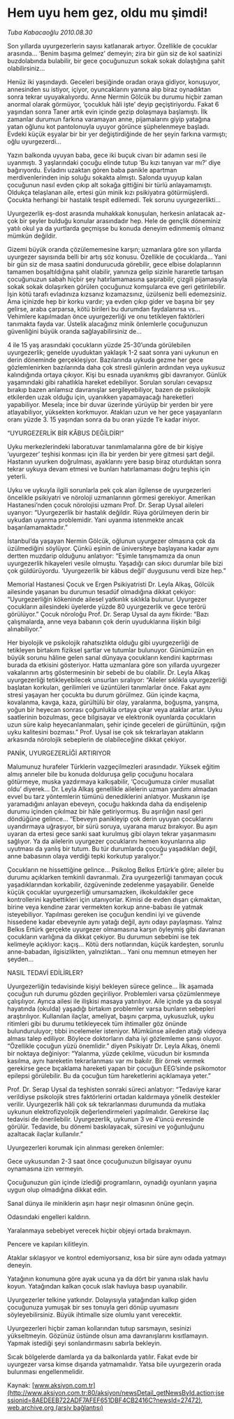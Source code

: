 # Hem uyu hem gez, oldu mu şimdi!

*Tuba Kabacaoğlu 2010.08.30*

<font class="agenda2NewsSpot">
 Son yıllarda uyurgezerlerin sayısı katlanarak artıyor. Özellikle de çocuklar arasında... ‘Benim başıma gelmez’ demeyin; zira bir gün siz de kol saatinizi buzdolabında bulabilir, bir gece çocuğunuzun sokak sokak dolaştığına şahit olabilirsiniz...
 <span>
 </span>
</font>
<font class="newsDetail">
 <p>
  <p class="MsoNormal">
   Henüz iki yaşındaydı. Geceleri beşiğinde oradan oraya gidiyor, konuşuyor, annesinden su istiyor, içiyor, oyuncaklarını yanına alıp biraz oynadıktan sonra tekrar uyuyakalıyordu. Anne Nermin Gölcük bu durumu hiçbir zaman anormal olarak görmüyor, ‘çocukluk hâli işte’ deyip geçiştiriyordu. Fakat 6 yaşından sonra Taner artık evin içinde gezip dolaşmaya başlamıştı. İlk zamanlar durumun farkına varamayan anne, pijamalarını giyip yatağına yatan oğlunu kot pantolonuyla uyuyor görünce şüphelenmeye başladı. Evdeki küçük eşyalar bir bir yer değiştirdiğinde de her şeyin farkına varmıştı; oğlu uyurgezerdi…
  </p>
  <p class="MsoNormal">
   Yazın balkonda uyuyan baba, gece iki buçuk civarı bir adamın sesi ile uyanmıştı. 3 yaşlarındaki çocuğu elinde tutup ‘Bu kızı tanıyan var mı?’ diye bağırıyordu. Evladını uzaktan gören baba panikle apartman merdivenlerinden inip soluğu sokakta almıştı. Salonda uyuyup kalan çocuğunun nasıl evden çıkıp alt sokağa gittiğini bir türlü anlayamamıştı. Oldukça telaşlanan aile, ertesi gün minik kızı psikiyatıra götürmüşlerdi. Çocukta herhangi bir hastalık tespit edilemedi. Tek sorunu uyurgezerlikti…
  </p>
  <p class="MsoNormal">
   Uyurgezerlik eş-dost arasında muhakkak konuşulan, herkesin anlatacak az-çok bir şeyler bulduğu konular arasındadır hep. Hele de gençlik döneminiz yatılı okul ya da yurtlarda geçmişse bu konuda deneyim edinmemiş olmanız mümkün değildir.
  </p>
  <p class="MsoNormal">
   Gizemi büyük oranda çözülememesine karşın; uzmanlara göre son yıllarda uyurgezer sayısında belli bir artış söz konusu. Özellikle de çocuklarda… Yani bir gün siz de masa saatini dondurucuda görebilir, gece elbise dolaplarının tamamen boşaltıldığına şahit olabilir, yanınıza gelip sizinle hararetle tartışan çocuğunuzun sabah hiçbir şey hatırlamamasına şaşırabilir, çizgili pijamasıyla sokak sokak dolaşırken görülen çocuğunuz komşularca eve geri getirilebilir. İşin kötü tarafı evladınıza kızsanız kızamazsınız, üzülseniz belli edemezsiniz. Ama içinizde hep bir korku vardır; ya evden çıkıp gider ve başına bir şey gelirse, araba çarparsa, kötü birileri bu durumdan faydalanırsa vs... Vehimlere kapılmadan önce uyurgezerliği ve onu tetikleyen faktörleri tanımakta fayda var. Üstelik alacağınız minik önlemlerle çocuğunuzun güvenliğini büyük oranda sağlayabilirsiniz de…
  </p>
  <p class="MsoNormal">
   4 ile 15 yaş arasındaki çocukların yüzde 25-30’unda görülebilen uyurgezerlik; genelde uyuduktan yaklaşık 1-2 saat sonra yani uykunun en derin döneminde gerçekleşiyor. Bazılarında uykuda gezme her gece gözlemlenirken bazılarında daha çok stresli günlerin ardından veya uykusuz kalındığında ortaya çıkıyor. Kişi bu esnada uyanıkmış gibi davranıyor. Günlük yaşamındaki gibi rahatlıkla hareket edebiliyor. Sorulan soruları cevapsız bırakıp bazen anlamsız davranışlar sergileyebiliyor, bazen de psikolojik etkilerden uzak olduğu için, uyanıkken yapamayacağı hareketleri yapabiliyor. Mesela; ince bir duvar üzerinde yürüyüp bir yerden bir yere atlayabiliyor, yüksekten korkmuyor. Atakları uzun ve her gece yaşayanların oranı yüzde 3. 15 yaşından sonra da bu oran yüzde 1’e kadar iniyor.
  </p>
  <p class="MsoNormal">
   “UYURGEZERLİK BİR KÂBUS DEĞİLDİR!”
  </p>
  <p class="MsoNormal">
   Uyku merkezlerindeki laboratuvar tanımlamalarına göre de bir kişiye ‘uyurgezer’ teşhisi konması için illa bir yerden bir yere gitmesi şart değil. Hastanın uyurken doğrulması, ayaklarını yere basıp biraz oturduktan sonra tekrar uykuya devam etmesi ve bunları hatırlamaması doğru teşhis için yeterli.
  </p>
  <p class="MsoNormal">
   Uyku ve uykuyla ilgili sorunlarla pek çok alan ilgilense de uyurgezerleri öncelikle psikiyatri ve nöroloji uzmanlarının görmesi gerekiyor. Amerikan Hastanesi’nden çocuk nörolojisi uzmanı Prof. Dr. Serap Uysal aileleri uyarıyor: “Uyurgezerlik bir hastalık değildir. Rüya görülmeyen derin bir uykudan uyanma problemidir. Yani uyanma istenmekte ancak başarılamamaktadır.”
  </p>
  <p class="MsoNormal">
   İstanbul’da yaşayan Nermin Gölcük, oğlunun uyurgezer olmasına çok da üzülmediğini söylüyor. Çünkü eşinin de üniversiteye başlayana kadar aynı dertten muzdarip olduğunu anlatıyor: “Eşimle tanışmamıza da onun uyurgezerlik hikayeleri vesile olmuştu. Yaşadığı can sıkıcı durumlar bile bizi çok güldürüyordu. ‘Uyurgezerlik bir kâbus değil’ duygusunu verdi bize hep.”
  </p>
  <p class="MsoNormal">
   Memorial Hastanesi Çocuk ve Ergen Psikiyatristi Dr. Leyla Alkaş, Gölcük ailesinde yaşanan bu durumun tesadüf olmadığına dikkat çekiyor: “Uyurgezerliğin kökeninde ailesel yatkınlık sıklıkla bulunur. Uyurgezer çocukların ailesindeki üyelerde yüzde 80 uyurgezerlik ve gece terörü görülüyor.” Çocuk nöroloğu Prof. Dr. Serap Uysal da aynı fikirde: “Bazı çalışmalarda, anne veya babanın çok derin uyuduklarına ilişkin bilgi alınabiliyor.”
  </p>
  <p class="MsoNormal">
   Her biyolojik ve psikolojik rahatsızlıkta olduğu gibi uyurgezerliği de tetikleyen birtakım fiziksel şartlar ve tutumlar bulunuyor. Günümüzün en büyük sorunu hâline gelen sanal dünyaya çocukların kendini kaptırması burada da etkisini gösteriyor. Hatta uzmanlara göre son yıllarda uyurgezer vakalarının artış göstermesinin bir sebebi de bu olabilir. Dr. Leyla Alkaş uyurgezerliği tetikleyebilecek unsurları sıralıyor: “Aileler sıklıkla uyurgezerliği başlatan korkuları, gerilimleri ve üzüntüleri tanımlarlar önce. Fakat aynı stresi yaşayan her çocukta bu durum görülmez. Gün içinde kaçma, kovalanma, kavga, kaza, gürültülü bir olay, yaralanma, boğuşma, yarışma, yoğun bir heyecan sonrası çoğunlukla ortaya çıkar veya ataklar artar. Uyku saatlerinin bozulması, gece bilgisayar ve elektronik oyunlarda çocukların uzun süre kalıp heyecanlanmaları, şehir içinde geceleri de gürültünün, ışığın uyku kalitesini bozması.” Prof. Uysal ise çok sık tekrarlayan atakların arkasında nörolojik sebeplerin de olabileceğine dikkat çekiyor.
  </p>
  <p class="MsoNormal">
  </p>
  <p class="MsoNormal">
   PANİK, UYURGEZERLİĞİ ARTIRIYOR
  </p>
  <p class="MsoNormal">
   Malumunuz hurafeler Türklerin vazgeçilmezleri arasındadır. Yüksek eğitim almış anneler bile bu konuda dolduruşa gelip çocuğunu hocalara götürmeye, muska yazdırmaya kalkışabilir, ‘Çocuğumuza cinler musallat oldu’ diyerek… Dr. Leyla Alkaş genellikle ailelerin uzman yardımı almadan evvel bu tarz yöntemlerin tümünü denediklerini anlatıyor. Muskanın işe yaramadığını anlayan ebeveyn, çocuğu hakkında daha da endişelenip durumu içinden çıkılmaz bir hâle getiriyormuş. Bu aşırılığın nasıl geri döndüğüne gelince… “Ebeveyn panikleyip çok derin uyuyan çocuklarını uyandırmaya uğraşıyor, bir sürü soruya, uyarana maruz bırakıyor. Bu aşırı uyaran da ertesi gece sanki saat kurulmuş gibi olayın tekrar yaşanmasını sağlıyor. Ya da ailelerin uyurgezer çocuklarını hemen koyunlarına alıp uyutması da yanlış bir tutum. Bu tür durumlarda çocuğu yaşadıkları değil, anne babasının olaya verdiği tepki korkutup yaralıyor.”
  </p>
  <p class="MsoNormal">
   Çocukların ne hissettiğine gelince… Psikolog Belkıs Ertürk’e göre; aileler bu durumu açıklarken temkinli davranmalı. Zira uyurgezerliği tanımayan çocuk yaşadıklarından korkabilir, özgüveninde zedelenme yaşayabilir. Genelde küçük çocuklar uyurgezerliği umursamazken, ilkokuldakiler gece kontrollerini kaybettikleri için utanıyorlar. Kimisi de evden dışarı çıkmaktan, birine veya kendine zarar vermekten korkup anne-babası ile yatmak isteyebiliyor. Yapılması gereken ise çocuğun kendini iyi ve güvende hissedene kadar ebeveynle aynı yatağı değil, aynı odayı paylaşması. Yalnız Belkıs Ertürk gerçekte uyurgezer olmamasına karşın öyleymiş gibi davranan çocukların varlığına da dikkat çekiyor. Bu durumun sebebini ise tek kelimeyle açıklıyor: kaçış… Kötü ders notlarından, küçük kardeşten, sorunlu anne-babadan, ilgisizlikten, yalnızlıktan... Yani onu memnun etmeyen her şeyden…
  </p>
  <p class="MsoNormal">
   NASIL TEDAVİ EDİLİRLER?
  </p>
  <p class="MsoNormal">
   Uyurgezerliğin tedavisinde kişiyi bekleyen sürece gelince… İlk aşamada çocuğun ruh durumu gözden geçiriliyor. Problemleri varsa çözümlenmeye çalışılıyor. Ayrıca ailesi ile ilişkisi masaya yatırılıyor. Aile içinde ya da sosyal hayatında (okulda) yaşadığı birtakım problemler varsa bunların sebepleri araştırılıyor. Kullanılan ilaçlar, ameliyat, başını çarpma, uykusuzluk, uyku ritimleri gibi bu durumu tetikleyecek tüm ihtimaller göz önünde bulunduruluyor; tıbbi incelemeler isteniyor. Mümkünse aileden atağı videoya alması talep ediliyor. Böylece doktorların daha iyi gözlemleme şansı oluyor. “Özellikle çocuğun yüzü önemlidir.” diyen Psikiyatr Dr. Leyla Alkaş, önemli bir noktaya değiniyor: “Yalanma, yüzde çekilme, vücudun bir kısmında kasılma, aynı hareketin tekrarlanması var mı bakılır. Bir örnek vermek gerekirse gece bıçaklama hareketi yapan bir çocuğun EEG’sinde psikomotor epilepsi görülebilir. Bu da çocuğun tüm hareketlerini açıklamaya yeter.”
  </p>
  <p class="MsoNormal">
   Prof. Dr. Serap Uysal da teşhisten sonraki süreci anlatıyor: “Tedaviye karar verildiyse psikolojik stres faktörlerini ortadan kaldırmaya yönelik destekler verilir. Uyurgezerlik hâli çok sık tekrarlanması durumunda da mutlaka uykunun elektrofizyolojik değerlendirmeleri yapılmalıdır. Gerekirse ilaç tedavisi de önerilebilir. Uyurgezerlik, uykunun 3 ve 4’üncü evresinde görülür. Tedavide, bu dönemi baskılayacak, süresini ve yoğunluğunu azaltacak ilaçlar kullanılır.”
  </p>
  <p class="MsoNormal">
  </p>
  <p class="MsoNormal">
   Uyurgezerleri korumak için alınması gereken önlemler:
  </p>
  <p class="MsoNormal">
  </p>
  <p class="MsoNormal">
   <span>
   </span>
   Gece uykusundan 2-3 saat önce çocuğunuzun bilgisayar oyunu oynamasına izin vermeyin.
  </p>
  <p class="MsoNormal">
   <span>
   </span>
   Çocuğunuzun gün içinde izlediği programların, oynadığı oyunların yaşına uygun olup olmadığına dikkat edin.
  </p>
  <p class="MsoNormal">
   <span>
   </span>
   Sanal dünya ile miniklerin aşırı haşır neşir olmasının önüne geçin.
  </p>
  <p class="MsoNormal">
   <span>
   </span>
   Odasındaki engelleri kaldırın.
  </p>
  <p class="MsoNormal">
   <span>
   </span>
   Yaralanmaya sebebiyet verecek hiçbir objeyi ortada bırakmayın.
  </p>
  <p class="MsoNormal">
   <span>
   </span>
   Pencere ve kapıları kilitleyin.
  </p>
  <p class="MsoNormal">
   <span>
   </span>
   Ataklar sıklaşıyor ve kontrol edemiyorsanız, kısa bir süre aynı odada yatmayı deneyin.
  </p>
  <p class="MsoNormal">
   <span>
   </span>
   Yatağının konumuna göre ayak ucuna ya da dört bir yanına ıslak havlu koyun. Yatağından kalkan çocuk ıslak havluya basıp uyanabilir.
  </p>
  <p class="MsoNormal">
   <span>
   </span>
   Uyurgezerler telkine yatkındır. Dolayısıyla yatağından kalkıp giden çocuğunuza yumuşak bir ses tonuyla geri dönüp uyumasını söyleyebilirsiniz. Büyük ihtimalle size olumlu yanıt verecektir.
  </p>
  <p class="MsoNormal">
   <span>
   </span>
   Uyurgezerleri hiçbir zaman kollarından tutup sarsmayın, sesinizi yükseltmeyin. Gözünüz üstünde olsun ama davranışlarını kısıtlamayın. Yapmak istediği şeyi sonlandırmasını sabırla bekleyin.
  </p>
  <p class="MsoNormal">
   <span>
   </span>
   Sıcak bölgelerde damlarda ya da balkonlarda yatılır. Fakat evde bir uyurgezer varsa kimse dışarıda yatmamalıdır. Yatsa bile uyurgezerin orada bulunması engellenmelidir.
  </p>
 </p>
</font>

Kaynak: [www.aksiyon.com.tr](http://www.aksiyon.com.tr:80/aksiyon/newsDetail_getNewsById.action;jsessionid=8AEDEEB722ADF7AFEF651DBF4CB2416C?newsId=27472), [web.archive.org (arşiv bağlantısı)](http://web.archive.org/web/20100904071257/http://www.aksiyon.com.tr:80/aksiyon/newsDetail_getNewsById.action;jsessionid=8AEDEEB722ADF7AFEF651DBF4CB2416C?newsId=27472)
